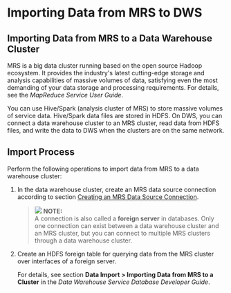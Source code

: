 # Importing Data from MRS to DWS<a name="en-us_topic_0065840553"></a>

## Importing Data from MRS to a Data Warehouse Cluster<a name="section34418118183527"></a>

MRS is a big data cluster running based on the open source Hadoop ecosystem. It provides the industry's latest cutting-edge storage and analysis capabilities of massive volumes of data, satisfying even the most demanding of your data storage and processing requirements. For details, see the  _MapReduce Service User Guide_.

You can use Hive/Spark \(analysis cluster of MRS\) to store massive volumes of service data. Hive/Spark data files are stored in HDFS. On DWS, you can connect a data warehouse cluster to an MRS cluster, read data from HDFS files, and write the data to DWS when the clusters are on the same network.

## Import Process<a name="section4774472184623"></a>

Perform the following operations to import data from MRS to a data warehouse cluster:

1.  In the data warehouse cluster, create an MRS data source connection according to section  [Creating an MRS Data Source Connection](creating-an-mrs-data-source-connection.md).

    >![](/images/icon-note.gif) **NOTE:**   
    >A connection is also called a  **foreign server**  in databases. Only one connection can exist between a data warehouse cluster and an MRS cluster, but you can connect to multiple MRS clusters through a data warehouse cluster.  

2.  Create an HDFS foreign table for querying data from the MRS cluster over interfaces of a foreign server.

    For details, see section  **Data Import \> Importing Data from MRS to a Cluster**  in the  _Data Warehouse Service Database Developer Guide_.


